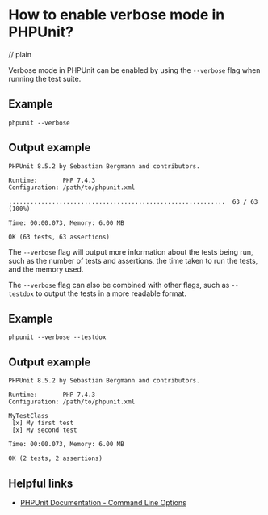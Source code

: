 # How to enable verbose mode in PHPUnit?
// plain

Verbose mode in PHPUnit can be enabled by using the `--verbose` flag when running the test suite.

## Example

```
phpunit --verbose
```

## Output example

```
PHPUnit 8.5.2 by Sebastian Bergmann and contributors.

Runtime:       PHP 7.4.3
Configuration: /path/to/phpunit.xml

............................................................  63 / 63 (100%)

Time: 00:00.073, Memory: 6.00 MB

OK (63 tests, 63 assertions)
```

The `--verbose` flag will output more information about the tests being run, such as the number of tests and assertions, the time taken to run the tests, and the memory used.

The `--verbose` flag can also be combined with other flags, such as `--testdox` to output the tests in a more readable format.

## Example

```
phpunit --verbose --testdox
```

## Output example

```
PHPUnit 8.5.2 by Sebastian Bergmann and contributors.

Runtime:       PHP 7.4.3
Configuration: /path/to/phpunit.xml

MyTestClass
 [x] My first test
 [x] My second test

Time: 00:00.073, Memory: 6.00 MB

OK (2 tests, 2 assertions)
```

## Helpful links
- [PHPUnit Documentation - Command Line Options](https://phpunit.readthedocs.io/en/9.2/textui.html#command-line-options)